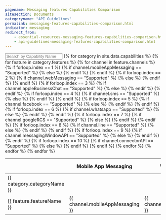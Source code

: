 ```yaml
---
pagename: Messaging features Capabilities Comparison
sitesection: Documents
categoryname: "API Guidelines"
permalink: messaging-features-capabilities-comparison.html
indicator: messaging
redirect_from:
    - essential-resources-messaging-features-capabilities-comparison.html
    - api-guidelines-messaging-features-capabilities-comparison.html
---
```


<input id="capabilitiesSearch" placeholder="Search by Capability Name" />
<table id="featurestable">
  <thead>
    <th></th>
    <th>Mobile App Messaging</th>
    <th>Web Messaging</th>
    <th>Apple Business chat</th>
    <th>SMS</th>
    <th>Facebook</th>
    <th>WhatsApp</th>
    <th>Google RCS</th>
    <th>Line</th>
    <th>Messaging Window API</th>
    <th>Connector API</th>
  </thead>
  <tbody>
    {% for category in site.data.capabilities %}
      <tr class="categoryrow">
        <td>{{ category.categoryName }}</td>
        <td></td>
        <td></td>
        <td></td>
        <td></td>
        <td></td>
        <td></td>
        <td></td>
        <td></td>
        <td></td>
        <td></td>
      </tr>
      {% for feature in category.features %}
      <tr>
        <td>{{ feature.featureName }}</td>
        {% for channel in feature.channels %}
        {% if forloop.index == 1 %}
        {% if channel.mobileAppMessaging == "Supported" %}
        <td class="green">{{ channel.mobileAppMessaging }}</td>
        {% else %}
        <td>{{ channel.mobileAppMessaging }}</td>
        {% endif %}
        {% endif %}
        {% if forloop.index == 2 %}
        {% if channel.webMessaging == "Supported" %}
        <td class="green">{{ channel.webMessaging }}</td>
        {% else %}
        <td>{{ channel.webMessaging }}</td>
        {% endif %}
        {% endif %}
        {% if forloop.index == 3 %}
        {% if channel.appleBusinessChat == "Supported" %}
        <td class="green">{{ channel.appleBusinessChat }}</td>
        {% else %}
        <td>{{ channel.appleBusinessChat }}</td>
        {% endif %}
        {% endif %}
        {% if forloop.index == 4 %}
        {% if channel.sms == "Supported" %}
        <td class="green">{{ channel.sms }}</td>
        {% else %}
        <td>{{ channel.sms }}</td>
        {% endif %}
        {% endif %}
        {% if forloop.index == 5 %}
        {% if channel.facebook == "Supported" %}
        <td class="green">{{ channel.facebook }}</td>
        {% else %}
        <td>{{ channel.facebook }}</td>
        {% endif %}
        {% endif %}
        {% if forloop.index == 6 %}
        {% if channel.whatsapp == "Supported" %}
        <td class="green">{{ channel.whatsapp }}</td>
        {% else %}
        <td>{{ channel.whatsapp }}</td>
        {% endif %}
        {% endif %}
        {% if forloop.index == 7 %}
        {% if channel.googleRCS == "Supported" %}
        <td class="green">{{ channel.googleRCS }}</td>
        {% else %}
        <td>{{ channel.googleRCS }}</td>
        {% endif %}
        {% endif %}
        {% if forloop.index == 8 %}
        {% if channel.line == "Supported" %}
        <td class="green">{{ channel.line }}</td>
        {% else %}
        <td>{{ channel.line }}</td>
        {% endif %}
        {% endif %}
        {% if forloop.index == 9 %}
        {% if channel.messagingWindowAPI == "Supported" %}
        <td class="green">{{ channel.messagingWindowAPI }}</td>
        {% else %}
        <td>{{ channel.messagingWindowAPI }}</td>
        {% endif %}
        {% endif %}
        {% if forloop.index == 10 %}
        {% if channel.connectorAPI == "Supported" %}
        <td class="green">{{ channel.connectorAPI }}</td>
        {% else %}
        <td>{{ channel.connectorAPI }}</td>
        {% endif %}
        {% endif %}
        {% endfor %}
      </tr>
      {% endfor %}
    {% endfor %}
    </tbody>
  </table>
